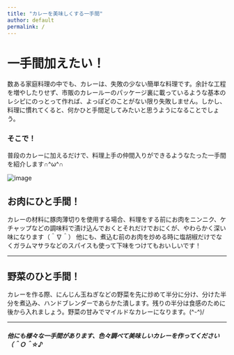 ```yaml
---
title: "カレーを美味しくする一手間"
author: default
permalink: /
---
```


# 一手間加えたい！

数ある家庭料理の中でも、カレーは、失敗の少ない簡単な料理です。余計な工程を増やしたりせず、市販のカレールーのパッケージ裏に載っているような基本のレシピにのっとって作れば、よっぽどのことがない限り失敗しません。しかし、料理に慣れてくると、何かひと手間足してみたいと思うようになることでしょう。

### そこで！

普段のカレーに加えるだけで、料理上手の仲間入りができるようなたった一手間を紹介します∩^ω^∩

![image](https://1.bp.blogspot.com/-LHEZgJ6tpeA/UgSL_9y4KrI/AAAAAAAAW5s/DNRPJ4kSvpI/s800/food_curryruce.png)


## お肉にひと手間！  
  
カレーの材料に豚肉薄切りを使用する場合、料理をする前にお肉をニンニク、ケチャップなどの調味料で漬け込んでおくとそれだけでおにくが、やわらかく深い味になります（＾∇＾）
他にも、煮込む前のお肉を炒める時に塩胡椒だけでなくガラムマサラなどのスパイスも使って下味をつけてもおいしいです！　　
  
---

## 野菜のひと手間！  

カレーを作る際、にんじん玉ねぎなどの野菜を先に炒めて半分に分け、分けた半分を煮込み、ハンドブレンダーであらかた潰します。残りの半分は食感のために後から入れましょう。野菜の甘みでマイルドなカレーになります。(^-^)/　　　　
  
---

##### 他にも様々な一手間があります、色々調べて美味しいカレーを作ってください（＾Ｏ＾☆♪


